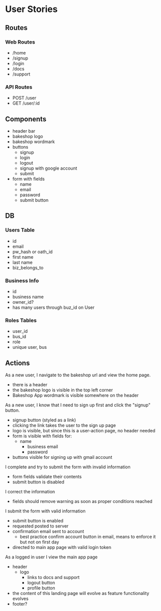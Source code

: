 # User Stories

## Routes
### Web Routes
- /home
- /signup
- /login
- /docs
- /support

### API Routes
- POST /user
- GET /user/:id


## Components
- header bar
- bakeshop logo
- bakeshop wordmark
- buttons
	- signup 
	- login
	- logout
	- signup with google account
	- submit
- form with fields
	- name
	- email
	- password
	- submit button

## DB
### Users Table
- id
- email
- pw_hash or oath_id
- first name
- last name
- biz_belongs_to

### Business Info
- id
- business name
- owner_id?
- has many users through buz_id on User



### Roles Tables
- user_id
- bus_id
- role
- unique user, bus 



## Actions
As a new user, I navigate to the bakeshop url and view the home page.
- there is a header
- the bakeshop logo is visible in the top left corner
- Bakeshop App wordmark is visible somewhere on the header

As a new user, I know that I need to sign up first and click the "signup" button.
- signup button (styled as a link)
- clicking the link takes the user to the sign up page
- logo is visible, but since this is a user-action page, no header needed
- form is visible with fields for:
  - name
	- business email
	- password
- buttons visible for signing up with gmail account

I complete and try to submit the form with invalid information
- form fields validate their contents
- submit button is disabled

I correct the information
- fields should remove warning as soon as proper conditions reached

I submit the form with valid information
- submit button is enabled
- requested posted to server
- confirmation email sent to account
	- best practice confirm account button in email, means to enforce it but not on first day
- directed to main app page with valid login token

As a logged in user I view the main app page
- header
  - logo
	- links to docs and support
	- logout button
	- profile button
- the content of this landing page will evolve as feature functionality evolves
- footer?

